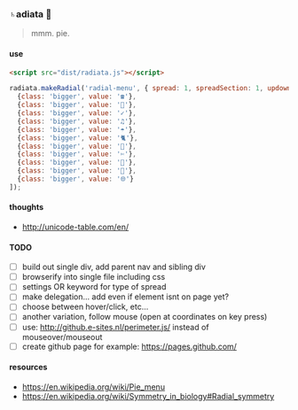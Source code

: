 ### ♄adiata 🌝

> mmm. pie.

#### use

```html
<script src="dist/radiata.js"></script>
```

```javascript
radiata.makeRadial('radial-menu', { spread: 1, spreadSection: 1, updown: -0.5, distance: 45, leftTight: 0, topTight: 0 }, [
  {class: 'bigger', value: '☎'},
  {class: 'bigger', value: '👤'},
  {class: 'bigger', value: '✓'},
  {class: 'bigger', value: '♫'},
  {class: 'bigger', value: '☂'},
  {class: 'bigger', value: '🐈'},
  {class: 'bigger', value: '📝'},
  {class: 'bigger', value: '✄'},
  {class: 'bigger', value: '🚫'},
  {class: 'bigger', value: '🍏'},
  {class: 'bigger', value: '🌐'}
]);
```

#### thoughts
- http://unicode-table.com/en/

#### TODO
- [ ] build out single div, add parent nav and sibling div
- [ ] browserify into single file including css
- [ ] settings OR keyword for type of spread
- [ ] make delegation... add even if element isnt on page yet?
- [ ] choose between hover/click, etc...
- [ ] another variation, follow mouse (open at coordinates on key press)
- [ ] use: http://github.e-sites.nl/perimeter.js/ instead of mouseover/mouseout
- [ ] create github page for example: https://pages.github.com/

#### resources
- https://en.wikipedia.org/wiki/Pie_menu
- https://en.wikipedia.org/wiki/Symmetry_in_biology#Radial_symmetry
